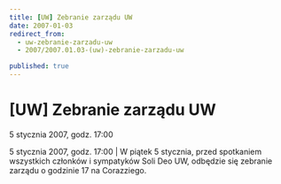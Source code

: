 ```yaml
---
title: [UW] Zebranie zarządu UW
date: 2007-01-03
redirect_from: 
  - uw-zebranie-zarzadu-uw
  - 2007/2007.01.03-(uw)-zebranie-zarzadu-uw

published: true
---
```




# [UW] Zebranie zarządu UW

<time>5 stycznia 2007, godz. 17:00</time>

5 stycznia 2007, godz. 17:00 | W piątek 5 stycznia, przed spotkaniem wszystkich członków i sympatyków  Soli Deo UW, odbędzie się zebranie zarządu o godzinie 17 na Corazziego.

<!--CONTENT FROM OLD SERVER (jos before 2013): 5 stycznia 2007, godz. 17:00 | W piątek 5 stycznia, przed spotkaniem wszystkich członków i sympatyków  Soli Deo UW, odbędzie się zebranie zarządu o godzinie 17 na Corazziego.
-->

<!--{{json:{"created_date":"2007-01-03 20:48:21","publish_down":"0000-00-00 00:00:00","id":"438"}}}-->